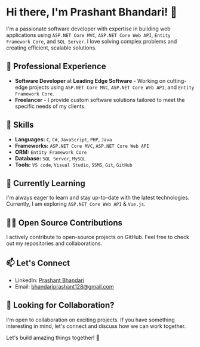# Hi there, I'm Prashant Bhandari! 👋

I'm a passionate software developer with expertise in building web applications using ``ASP.NET Core MVC``, ``ASP.NET Core Web API``, ``Entity Framework Core``, and ``SQL Server``. I love solving complex problems and creating efficient, scalable solutions.

## 💼 Professional Experience

- **Software Developer** at **Leading Edge Software** - Working on cutting-edge projects using ``ASP.NET Core MVC``, ``ASP.NET Core Web API``, and ``Entity Framework Core``.
- **Freelancer** - I provide custom software solutions tailored to meet the specific needs of my clients.

## 🚀 Skills

- **Languages:** ``C``, ``C#``, ``JavaScript``, ``PHP``, ``Java``
- **Frameworks:** ``ASP.NET Core MVC``, ``ASP.NET Core Web API``
- **ORM:** ``Entity Framework Core``
- **Database:** ``SQL Server``, ``MySQL``
- **Tools:** ``VS code``, ``Visual Studio``, ``SSMS``, ``Git``, ``GitHub``

## 🌱 Currently Learning

I'm always eager to learn and stay up-to-date with the latest technologies. Currently, I am exploring ``ASP.NET Core Web API`` & ``Vue.js``.

## 👨‍💻 Open Source Contributions

I actively contribute to open-source projects on GitHub. Feel free to check out my repositories and collaborations.

## 📫 Let's Connect

- LinkedIn: [Prashant Bhandari](https://www.linkedin.com/in/prashant-bhandari-0144832a8)
- Email: [bhandariprashant128@gmail.com](mailto:bhandariprashant128@gmail.com)

## 🤝 Looking for Collaboration?

I'm open to collaboration on exciting projects. If you have something interesting in mind, let's connect and discuss how we can work together.

Let's build amazing things together! 🚀
